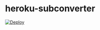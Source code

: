 # heroku-subconverter
[![Deploy](https://www.herokucdn.com/deploy/button.png)](https://heroku.com/deploy?template=https://github.com/hulisang/heroku-subconverter)
